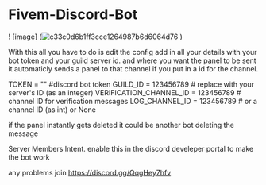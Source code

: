 # Fivem-Discord-Bot

! [image] (![c33c0d6b1ff3cce1264987b6d6064d76](https://github.com/user-attachments/assets/e26df204-663e-4af4-8cc7-60c06df9c475)
)

With this all you have to do is edit the config add in all your details with your bot token and your guild server id.
and where you want the panel to be sent it automaticly sends a panel to that channel if you put in a id for the channel.

TOKEN = "" #discord bot token
GUILD_ID = 123456789  # replace with your server's ID (as an integer)
VERIFICATION_CHANNEL_ID = 123456789  # channel ID for verification messages
LOG_CHANNEL_ID = 123456789 # or a channel ID (as int) or None

if the panel instantly gets deleted it could be another bot deleting the message 


Server Members Intent.
enable this in the discord develeper portal to  make the bot work 

any problems join https://discord.gg/QqgHey7hfv
